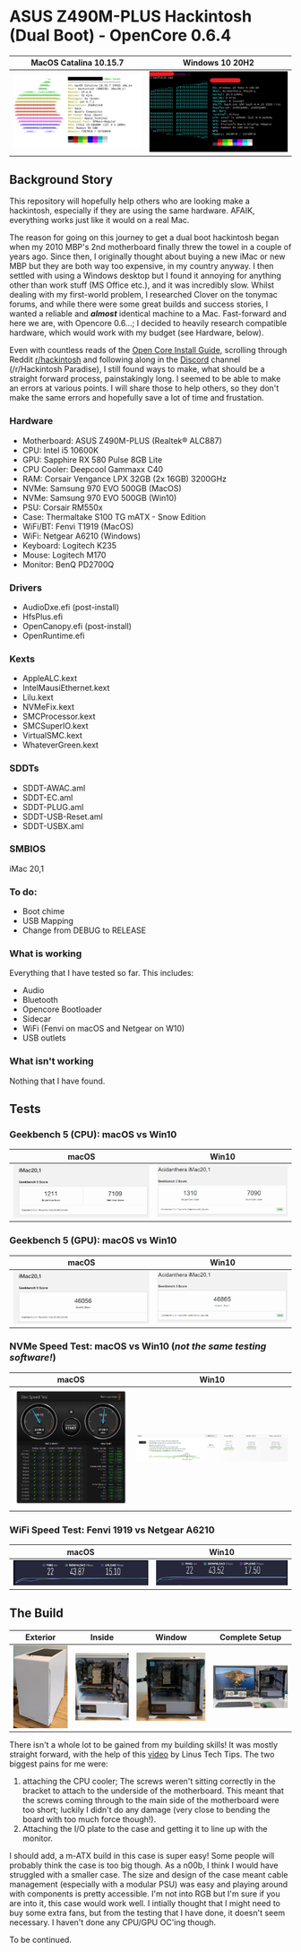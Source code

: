 # ASUS Z490M-PLUS Hackintosh (Dual Boot) - OpenCore 0.6.4
MacOS Catalina 10.15.7 | Windows 10 20H2
-----------------------|----------------
![MacOS](Neofetch_Mac.png) | ![Win10](Neofetch_Windows.PNG) 


## Background Story
This repository will hopefully help others who are looking make a hackintosh, especially if they are using the same hardware. AFAIK, everything works just like it would on a real Mac. 

The reason for going on this journey to get a dual boot hackintosh began when my 2010 MBP's 2nd motherboard finally threw the towel in a couple of years ago. Since then, I originally thought about buying a new iMac or new MBP but they are both way too expensive, in my country anyway. I then settled with using a Windows desktop but I found it annoying for anything other than work stuff (MS Office etc.), and it was incredibly slow. Whilst dealing with my first-world problem, I researched Clover on the tonymac forums, and while there were some great builds and success stories, I wanted a reliable and ***almost*** identical machine to a Mac. Fast-forward and here we are, with Opencore 0.6...; I decided to heavily research compatible hardware, which would work with my budget (see Hardware, below).

Even with countless reads of the [Open Core Install Guide](https://dortania.github.io/OpenCore-Install-Guide/), scrolling through Reddit [r/hackintosh](https://www.reddit.com/r/hackintosh/) and following along in the [Discord](https://discord.com) channel (/r/Hackintosh Paradise), I still found ways to make, what should be a straight forward process, painstakingly long. I seemed to be able to make an errors at various points. I will share those to help others, so they don't make the same errors and hopefully save a lot of time and frustation. 

### Hardware
* Motherboard: ASUS Z490M-PLUS (Realtek® ALC887)
* CPU: Intel i5 10600K
* GPU: Sapphire RX 580 Pulse 8GB Lite
* CPU Cooler: Deepcool Gammaxx C40
* RAM: Corsair Vengance LPX 32GB (2x 16GB) 3200GHz
* NVMe: Samsung 970 EVO 500GB (MacOS)
* NVMe: Samsung 970 EVO 500GB (Win10)
* PSU: Corsair RM550x
* Case: Thermaltake S100 TG mATX - Snow Edition
* WiFi/BT: Fenvi T1919 (MacOS)
* WiFi: Netgear A6210 (Windows)
* Keyboard: Logitech K235
* Mouse: Logitech M170
* Monitor: BenQ PD2700Q

### Drivers
* AudioDxe.efi (post-install)
* HfsPlus.efi
* OpenCanopy.efi (post-install)
* OpenRuntime.efi

### Kexts
* AppleALC.kext
* IntelMausiEthernet.kext
* Lilu.kext
* NVMeFix.kext
* SMCProcessor.kext
* SMCSuperIO.kext
* VirtualSMC.kext
* WhateverGreen.kext

### SDDTs
* SDDT-AWAC.aml
* SDDT-EC.aml
* SDDT-PLUG.aml
* SDDT-USB-Reset.aml
* SDDT-USBX.aml

### SMBIOS
iMac 20,1

### To do:
* Boot chime
* USB Mapping
* Change from DEBUG to RELEASE

### What is working
Everything that I have tested so far. This includes: 
* Audio
* Bluetooth
* Opencore Bootloader
* Sidecar
* WiFi (Fenvi on macOS and Netgear on W10)
* USB outlets

### What isn't working
Nothing that I have found.


## Tests
### Geekbench 5 (CPU): macOS vs Win10
macOS | Win10
----- |------
![CPU Mac](CPU_Mac.png) | ![CPU Windows](CPU_Windows.PNG)

### Geekbench 5 (GPU): macOS vs Win10
macOS | Win10
----- |------
![GPU Mac](OpenCL_Mac.png) | ![GPU Win10](OpenCL_Windows.PNG)

### NVMe Speed Test: macOS vs Win10 (_not the same testing software!_)
macOS | Win10
----- |------
![NVMe Mac](NVMEMac.png) | ![NVMe Windows](NVMeWindows.PNG)

### WiFi Speed Test: Fenvi 1919 vs Netgear A6210
macOS | Win10
----- |------
![WIFI Mac](WIFI_MAC.png) | ![WIFI Windows](WIFI_WINDOWS.PNG) 

## The Build
Exterior | Inside | Window | Complete Setup
-------- | ------ | ------ | --------------
![Exterior](Build_exterior.png) | ![Inside](Build_inside.png) | ![Window](Build_window.png) | ![Completed](Build_complete.png)

There isn't a whole lot to be gained from my building skills! It was mostly straight forward, with the help of this [video](https://www.youtube.com/watch?v=v7MYOpFONCU) by Linus Tech Tips. The two biggest pains for me were: 
1. attaching the CPU cooler; The screws weren't sitting correctly in the bracket to attach to the underside of the motherboard. This meant that the screws coming through to the main side of the motherboard were too short; luckily I didn't do any damage (very close to bending the board with too much force though!).   
2. Attaching the I/O plate to the case and getting it to line up with the monitor. 

I should add, a m-ATX build in this case is super easy! Some people will probably think the case is too big though. As a n00b, I think I would have struggled with a smaller case. The size and design of the case meant cable management (especially with a modular PSU) was easy and playing around with components is pretty accessible. I'm not into RGB but I'm sure if you are into it, this case would work well. I intially thought that I might need to buy some extra fans, but from the testing that I have done, it doesn't seem necessary. I haven't done any CPU/GPU OC'ing though.


To be continued.
